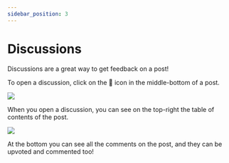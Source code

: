 ```yaml
---
sidebar_position: 3
---
```


# Discussions

Discussions are a great way to get feedback on a post!

To open a discussion, click on the 💬 icon in the middle-bottom of a post.

![](https://daily-now-res.cloudinary.com/image/upload/v1636467897/docs/discussions.svg)

When you open a discussion, you can see on the top-right the table of contents of the post.

![](https://daily-now-res.cloudinary.com/image/upload/v1636467897/docs/disc3.svg)


At the bottom you can see all the comments on the post, and they can be upvoted and commented too!
